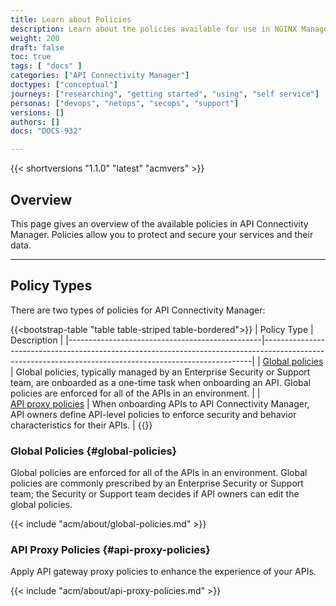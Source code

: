 ```yaml
---
title: Learn about Policies
description: Learn about the policies available for use in NGINX Management Suite API Connectivity Manager.
weight: 200
draft: false
toc: true
tags: [ "docs" ]
categories: ["API Connectivity Manager"]
doctypes: ["conceptual"]
journeys: ["researching", "getting started", "using", "self service"]
personas: ["devops", "netops", "secops", "support"]
versions: []
authors: []
docs: "DOCS-932"

---
```


{{< shortversions "1.1.0" "latest" "acmvers" >}}

## Overview

This page gives an overview of the available policies in API Connectivity Manager. Policies allow you to protect and secure your services and their data.

---

## Policy Types

There are two types of policies for API Connectivity Manager:

{{<bootstrap-table "table table-striped table-bordered">}}
| Policy Type                                    | Description                                                                                                                                             |
|------------------------------------------------|---------------------------------------------------------------------------------------------------------------------------------------------------------|
| [Global&nbsp;policies](#global-policies)       | Global policies, typically managed by an Enterprise Security or Support team, are onboarded as a one-time task when onboarding an API. Global policies are enforced for all of the APIs in an environment.                 |
| [API&nbsp;proxy&nbsp;policies](#api-proxy-policies) | When onboarding APIs to API Connectivity Manager, API owners define API-level policies to enforce security and behavior characteristics for their APIs. |
{{</bootstrap-table>}}

### Global Policies {#global-policies}

Global policies are enforced for all of the APIs in an environment. Global policies are commonly prescribed by an Enterprise Security or Support team; the Security or Support team decides if API owners can edit the global policies.

{{< include "acm/about/global-policies.md" >}}

### API Proxy Policies {#api-proxy-policies}

Apply API gateway proxy policies to enhance the experience of your APIs.

{{< include "acm/about/api-proxy-policies.md" >}}

